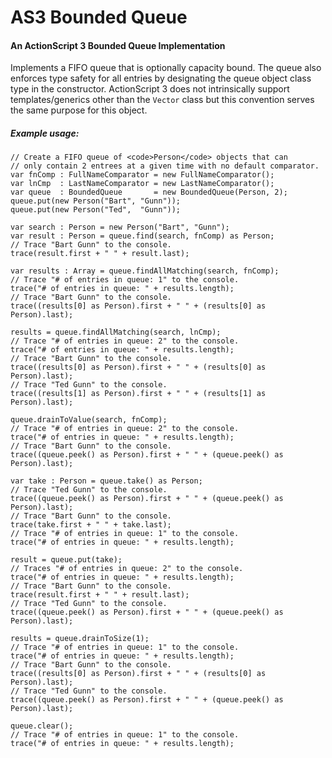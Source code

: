 AS3 Bounded Queue
============

#### An ActionScript 3 Bounded Queue Implementation

Implements a FIFO queue that is optionally capacity bound.  The queue also enforces type safety for all entries by designating the queue object class type in the constructor.  ActionScript 3 does not intrinsically support templates/generics other than the `Vector` class but this convention serves the same purpose for this object.


##### Example usage:

	// Create a FIFO queue of <code>Person</code> objects that can 
	// only contain 2 entrees at a given time with no default comparator.
	var fnComp : FullNameComparator = new FullNameComparator();           
	var lnCmp  : LastNameComparator = new LastNameComparator();
	var queue  : BoundedQueue       = new BoundedQueue(Person, 2);
	queue.put(new Person("Bart", "Gunn"));
	queue.put(new Person("Ted",  "Gunn"));
	        
	var search : Person = new Person("Bart", "Gunn");
	var result : Person = queue.find(search, fnComp) as Person;
	// Trace "Bart Gunn" to the console.
	trace(result.first + " " + result.last);
	        
	var results : Array = queue.findAllMatching(search, fnComp);
	// Trace "# of entries in queue: 1" to the console.
	trace("# of entries in queue: " + results.length);
	// Trace "Bart Gunn" to the console.
	trace((results[0] as Person).first + " " + (results[0] as Person).last);
	        
	results = queue.findAllMatching(search, lnCmp);
	// Trace "# of entries in queue: 2" to the console.
	trace("# of entries in queue: " + results.length);
	// Trace "Bart Gunn" to the console.
	trace((results[0] as Person).first + " " + (results[0] as Person).last);
	// Trace "Ted Gunn" to the console.
	trace((results[1] as Person).first + " " + (results[1] as Person).last);
	        
	queue.drainToValue(search, fnComp);
	// Trace "# of entries in queue: 2" to the console.
	trace("# of entries in queue: " + results.length);
	// Trace "Bart Gunn" to the console.
	trace((queue.peek() as Person).first + " " + (queue.peek() as Person).last);
	        
	var take : Person = queue.take() as Person;
	// Trace "Ted Gunn" to the console.
	trace((queue.peek() as Person).first + " " + (queue.peek() as Person).last);
	// Trace "Bart Gunn" to the console.
	trace(take.first + " " + take.last);    
	// Trace "# of entries in queue: 1" to the console.
	trace("# of entries in queue: " + results.length);
	        
	result = queue.put(take);
	// Traces "# of entries in queue: 2" to the console.
	trace("# of entries in queue: " + results.length);
	// Trace "Bart Gunn" to the console.
	trace(result.first + " " + result.last);
	// Trace "Ted Gunn" to the console.
	trace((queue.peek() as Person).first + " " + (queue.peek() as Person).last);
	        
	results = queue.drainToSize(1);
	// Trace "# of entries in queue: 1" to the console.
	trace("# of entries in queue: " + results.length);
	// Trace "Bart Gunn" to the console.
	trace((results[0] as Person).first + " " + (results[0] as Person).last);
	// Trace "Ted Gunn" to the console.
	trace((queue.peek() as Person).first + " " + (queue.peek() as Person).last);
	        
	queue.clear();
	// Trace "# of entries in queue: 1" to the console.
	trace("# of entries in queue: " + results.length);
